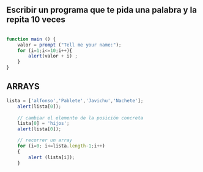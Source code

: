 
## Escribir un programa que te pida una palabra y la repita 10 veces

``` js

function main () {
    valor = prompt ("Tell me your name:");
    for (i=1;i<=10;i++){
        alert(valor + i) ;
    }
}

```

## ARRAYS

```js
lista = ['alfonso','Pablete','Javichu','Nachete'];
    alert(lista[0]);
    
    // cambiar el elemento de la posición concreta
    lista[0] = 'hijos';
    alert(lista[0]);

    // recorrer un array
    for (i=0; i<=lista.length-1;i++)
    {
        alert (lista[i]);
    }

 ```
